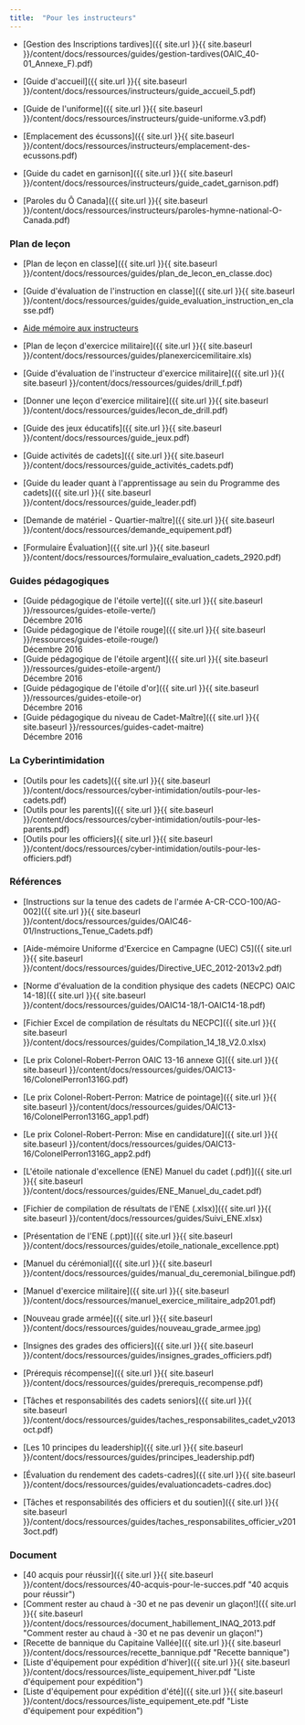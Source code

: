 ```yaml
---
title:  "Pour les instructeurs"  
---
```


* [Gestion des Inscriptions tardives]({{ site.url }}{{ site.baseurl }}/content/docs/ressources/guides/gestion-tardives(OAIC_40-01_Annexe_F).pdf)  
      
    
* [Guide d'accueil]({{ site.url }}{{ site.baseurl }}/content/docs/ressources/instructeurs/guide_accueil_5.pdf)
* [Guide de l'uniforme]({{ site.url }}{{ site.baseurl }}/content/docs/ressources/instructeurs/guide-uniforme.v3.pdf)
* [Emplacement des écussons]({{ site.url }}{{ site.baseurl }}/content/docs/ressources/instructeurs/emplacement-des-ecussons.pdf)
* [Guide du cadet en garnison]({{ site.url }}{{ site.baseurl }}/content/docs/ressources/instructeurs/guide_cadet_garnison.pdf)
* [Paroles du Ô Canada]({{ site.url }}{{ site.baseurl }}/content/docs/ressources/instructeurs/paroles-hymne-national-O-Canada.pdf)

### Plan de leçon

* [Plan de leçon en classe]({{ site.url }}{{ site.baseurl }}/content/docs/ressources/guides/plan_de_lecon_en_classe.doc)
* [Guide d'évaluation de l'instruction en classe]({{ site.url }}{{ site.baseurl }}/content/docs/ressources/guides/guide_evaluation_instruction_en_classe.pdf)
* [Aide mémoire aux instructeurs](Guides/aide_memoire_instructeur.pdf)  
      
    
* [Plan de leçon d'exercice militaire]({{ site.url }}{{ site.baseurl }}/content/docs/ressources/guides/planexercicemilitaire.xls)
* [Guide d'évaluation de l'instructeur d'exercice militaire]({{ site.url }}{{ site.baseurl }}/content/docs/ressources/guides/drill_f.pdf)
* [Donner une leçon d'exercice militaire]({{ site.url }}{{ site.baseurl }}/content/docs/ressources/guides/lecon_de_drill.pdf)  
      
    
* [Guide des jeux éducatifs]({{ site.url }}{{ site.baseurl }}/content/docs/ressources/guide_jeux.pdf)
* [Guide activités de cadets]({{ site.url }}{{ site.baseurl }}/content/docs/ressources/guide_activités_cadets.pdf)
* [Guide du leader quant à l'apprentissage au sein du Programme des cadets]({{ site.url }}{{ site.baseurl }}/content/docs/ressources/guide_leader.pdf)
* [Demande de matériel - Quartier-maître]({{ site.url }}{{ site.baseurl }}/content/docs/ressources/demande_equipement.pdf)
* [Formulaire Évaluation]({{ site.url }}{{ site.baseurl }}/content/docs/ressources/formulaire_evaluation_cadets_2920.pdf)

### Guides pédagogiques

* [Guide pédagogique de l'étoile verte]({{ site.url }}{{ site.baseurl }}/ressources/guides-etoile-verte/)  
    Décembre 2016
* [Guide pédagogique de l'étoile rouge]({{ site.url }}{{ site.baseurl }}/ressources/guides-etoile-rouge/)  
    Décembre 2016
* [Guide pédagogique de l'étoile argent]({{ site.url }}{{ site.baseurl }}/ressources/guides-etoile-argent/)  
    Décembre 2016
* [Guide pédagogique de l'étoile d'or]({{ site.url }}{{ site.baseurl }}/ressources/guides-etoile-or)  
    Décembre 2016
* [Guide pédagogique du niveau de Cadet-Maître]({{ site.url }}{{ site.baseurl }}/ressources/guides-cadet-maitre)  
    Décembre 2016

### La Cyberintimidation

* [Outils pour les cadets]({{ site.url }}{{ site.baseurl }}/content/docs/ressources/cyber-intimidation/outils-pour-les-cadets.pdf)
* [Outils pour les parents]({{ site.url }}{{ site.baseurl }}/content/docs/ressources/cyber-intimidation/outils-pour-les-parents.pdf)
* [Outils pour les officiers]{{ site.url }}{{ site.baseurl }}/content/docs/ressources/cyber-intimidation/outils-pour-les-officiers.pdf)

### Références

* [Instructions sur la tenue des cadets de l'armée A-CR-CCO-100/AG-002]({{ site.url }}{{ site.baseurl }}/content/docs/ressources/guides/OAIC46-01/Instructions_Tenue_Cadets.pdf)
* [Aide-mémoire Uniforme d'Exercice en Campagne (UEC) C5]({{ site.url }}{{ site.baseurl }}/content/docs/ressources/guides/Directive_UEC_2012-2013v2.pdf)  
      
    
* [Norme d'évaluation de la condition physique des cadets (NECPC) OAIC 14-18]({{ site.url }}{{ site.baseurl }}/content/docs/ressources/guides/OAIC14-18/1-OAIC14-18.pdf)
* [Fichier Excel de compilation de résultats du NECPC]({{ site.url }}{{ site.baseurl }}/content/docs/ressources/guides/Compilation_14_18_V2.0.xlsx)

* [Le prix Colonel-Robert-Perron OAIC 13-16 annexe G]({{ site.url }}{{ site.baseurl }}/content/docs/ressources/guides/OAIC13-16/ColonelPerron1316G.pdf)
* [Le prix Colonel-Robert-Perron: Matrice de pointage]({{ site.url }}{{ site.baseurl }}/content/docs/ressources/guides/OAIC13-16/ColonelPerron1316G_app1.pdf)
* [Le prix Colonel-Robert-Perron: Mise en candidature]({{ site.url }}{{ site.baseurl }}/content/docs/ressources/guides/OAIC13-16/ColonelPerron1316G_app2.pdf)  
      
    
* [L'étoile nationale d'excellence (ENE) Manuel du cadet (.pdf)]({{ site.url }}{{ site.baseurl }}/content/docs/ressources/guides/ENE_Manuel_du_cadet.pdf)
* [Fichier de compilation de résultats de l'ENE (.xlsx)]({{ site.url }}{{ site.baseurl }}/content/docs/ressources/guides/Suivi_ENE.xlsx)
* [Présentation de l'ENE (.ppt)]({{ site.url }}{{ site.baseurl }}/content/docs/ressources/guides/etoile_nationale_excellence.ppt)

* [Manuel du cérémonial]({{ site.url }}{{ site.baseurl }}/content/docs/ressources/guides/manual_du_ceremonial_bilingue.pdf)
* [Manuel d'exercice militaire]({{ site.url }}{{ site.baseurl }}/content/docs/ressources/manuel_exercice_militaire_adp201.pdf)
* [Nouveau grade armée]({{ site.url }}{{ site.baseurl }}/content/docs/ressources/guides/nouveau_grade_armee.jpg)
* [Insignes des grades des officiers]({{ site.url }}{{ site.baseurl }}/content/docs/ressources/guides/insignes_grades_officiers.pdf)
* [Prérequis récompense]({{ site.url }}{{ site.baseurl }}/content/docs/ressources/guides/prerequis_recompense.pdf)  
      
    
* [Tâches et responsabilités des cadets seniors]({{ site.url }}{{ site.baseurl }}/content/docs/ressources/guides/taches_responsabilites_cadet_v2013oct.pdf)

* [Les 10 principes du leadership]({{ site.url }}{{ site.baseurl }}/content/docs/ressources/guides/principes_leadership.pdf)
* [Évaluation du rendement des cadets-cadres]({{ site.url }}{{ site.baseurl }}/content/docs/ressources/guides/evaluationcadets-cadres.doc)

* [Tâches et responsabilités des officiers et du soutien]({{ site.url }}{{ site.baseurl }}/content/docs/ressources/guides/taches_responsabilites_officier_v2013oct.pdf)  
      
    

### Document

* [40 acquis pour réussir]({{ site.url }}{{ site.baseurl }}/content/docs/ressources/40-acquis-pour-le-succes.pdf "40 acquis pour réussir")
* [Comment rester au chaud à -30 et ne pas devenir un glaçon!]({{ site.url }}{{ site.baseurl }}/content/docs/ressources/document_habillement_INAQ_2013.pdf "Comment rester au chaud à -30 et ne pas devenir un glaçon!")
* [Recette de bannique du Capitaine Vallée]({{ site.url }}{{ site.baseurl }}/content/docs/ressources/recette_bannique.pdf "Recette bannique")
* [Liste d'équipement pour expédition d'hiver]({{ site.url }}{{ site.baseurl }}/content/docs/ressources/liste_equipement_hiver.pdf "Liste d'équipement pour expédition")
* [Liste d'équipement pour expédition d'été]({{ site.url }}{{ site.baseurl }}/content/docs/ressources/liste_equipement_ete.pdf "Liste d'équipement pour expédition")
